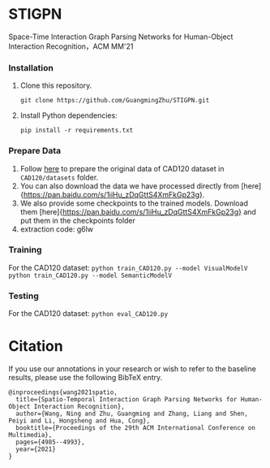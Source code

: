 # STIGPN
Space-Time Interaction Graph Parsing Networks for Human-Object Interaction Recognition，ACM MM'21
### Installation
1. Clone this repository.   
    ```
    git clone https://github.com/GuangmingZhu/STIGPN.git
    ```
  
2. Install Python dependencies:   
    ```
    pip install -r requirements.txt
    ```
### Prepare Data
1. Follow [here](https://github.com/praneeth11009/LIGHTEN-Learning-Interactions-with-Graphs-and-Hierarchical-TEmporal-Networks-for-HOI) to prepare the original data of CAD120 dataset in `CAD120/datasets` folder.
2. You can also download the data we have processed directly from [here]{https://pan.baidu.com/s/1iiHu_zDqGttS4XmFkGp23g}.
3. We also provide some checkpoints to the trained models. Download them [here]{https://pan.baidu.com/s/1iiHu_zDqGttS4XmFkGp23g} and put them in the checkpoints folder
4. extraction code: g6lw
### Training
For the CAD120 dataset:
    ```
        python train_CAD120.py --model VisualModelV
    ```
    ```
        python train_CAD120.py --model SemanticModelV 
    ```

### Testing
For the CAD120 dataset:
    ```
        python eval_CAD120.py
    ```
# Citation
If you use our annotations in your research or wish to refer to the baseline results, please use the following BibTeX entry.
```
@inproceedings{wang2021spatio,
  title={Spatio-Temporal Interaction Graph Parsing Networks for Human-Object Interaction Recognition},
  author={Wang, Ning and Zhu, Guangming and Zhang, Liang and Shen, Peiyi and Li, Hongsheng and Hua, Cong},
  booktitle={Proceedings of the 29th ACM International Conference on Multimedia},
  pages={4985--4993},
  year={2021}
}
```
